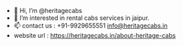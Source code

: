 - 👋 Hi, I’m @heritagecabs
- 👀 I’m interested in rental cabs services in jaipur.
- 📫 contact us : +91-9929655551  info@heritagecabs.in
- website url : https://heritagecabs.in/about-heritage-cabs

<!---
heritagecabsjaipur/heritagecabsjaipur is a ✨ special ✨ repository because its `README.md` (this file) appears on your GitHub profile.
You can click the Preview link to take a look at your changes.
--->
